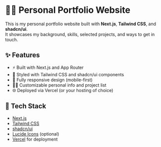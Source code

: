 # 🧑‍💼 Personal Portfolio Website

This is my personal portfolio website built with **Next.js**, **Tailwind CSS**, and **shadcn/ui**.  
It showcases my background, skills, selected projects, and ways to get in touch.

## ✨ Features

- ⚡️ Built with Next.js and App Router
- 💅 Styled with Tailwind CSS and shadcn/ui components
- 📱 Fully responsive design (mobile-first)
- 🧑‍🎨 Customizable personal info and project list
- 🌐 Deployed via Vercel (or your hosting of choice)

## 🧱 Tech Stack

- [Next.js](https://nextjs.org/)
- [Tailwind CSS](https://tailwindcss.com/)
- [shadcn/ui](https://ui.shadcn.com/)
- [Lucide Icons](https://lucide.dev/) (optional)
- [Vercel](https://vercel.com/) for deployment
